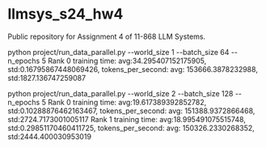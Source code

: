 # llmsys_s24_hw4
Public repository for Assignment 4 of 11-868 LLM Systems.

python project/run_data_parallel.py --world_size 1 --batch_size 64 --n_epochs 5
Rank 0 training time: avg:34.295407152175905, std:0.16795867448069426,         tokens_per_second: avg: 153666.3878232988, std:1827.136747259087

python project/run_data_parallel.py --world_size 2 --batch_size 128 --n_epochs 5
Rank 0 training time: avg:19.617389392852782, std:0.10288876462163467,         tokens_per_second: avg: 151388.9372866468, std:2724.7173001005117
Rank 1 training time: avg:18.995491075515748, std:0.29851170460411725,         tokens_per_second: avg: 150326.2330268352, std:2444.400030953019